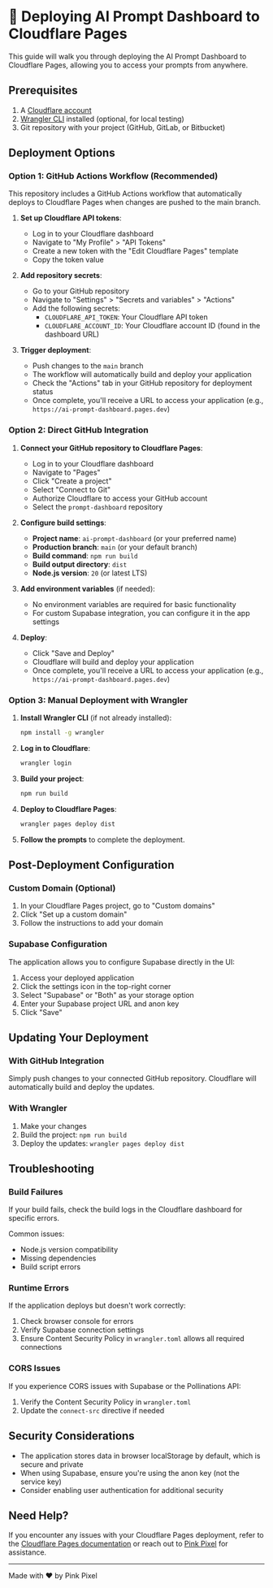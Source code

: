 # 🚀 Deploying AI Prompt Dashboard to Cloudflare Pages

This guide will walk you through deploying the AI Prompt Dashboard to Cloudflare Pages, allowing you to access your prompts from anywhere.

## Prerequisites

1. A [Cloudflare account](https://dash.cloudflare.com/sign-up)
2. [Wrangler CLI](https://developers.cloudflare.com/workers/wrangler/install-and-update/) installed (optional, for local testing)
3. Git repository with your project (GitHub, GitLab, or Bitbucket)

## Deployment Options

### Option 1: GitHub Actions Workflow (Recommended)

This repository includes a GitHub Actions workflow that automatically deploys to Cloudflare Pages when changes are pushed to the main branch.

1. **Set up Cloudflare API tokens**:
   - Log in to your Cloudflare dashboard
   - Navigate to "My Profile" > "API Tokens"
   - Create a new token with the "Edit Cloudflare Pages" template
   - Copy the token value

2. **Add repository secrets**:
   - Go to your GitHub repository
   - Navigate to "Settings" > "Secrets and variables" > "Actions"
   - Add the following secrets:
     - `CLOUDFLARE_API_TOKEN`: Your Cloudflare API token
     - `CLOUDFLARE_ACCOUNT_ID`: Your Cloudflare account ID (found in the dashboard URL)

3. **Trigger deployment**:
   - Push changes to the `main` branch
   - The workflow will automatically build and deploy your application
   - Check the "Actions" tab in your GitHub repository for deployment status
   - Once complete, you'll receive a URL to access your application (e.g., `https://ai-prompt-dashboard.pages.dev`)

### Option 2: Direct GitHub Integration

1. **Connect your GitHub repository to Cloudflare Pages**:
   - Log in to your Cloudflare dashboard
   - Navigate to "Pages"
   - Click "Create a project"
   - Select "Connect to Git"
   - Authorize Cloudflare to access your GitHub account
   - Select the `prompt-dashboard` repository

2. **Configure build settings**:
   - **Project name**: `ai-prompt-dashboard` (or your preferred name)
   - **Production branch**: `main` (or your default branch)
   - **Build command**: `npm run build`
   - **Build output directory**: `dist`
   - **Node.js version**: `20` (or latest LTS)

3. **Add environment variables** (if needed):
   - No environment variables are required for basic functionality
   - For custom Supabase integration, you can configure it in the app settings

4. **Deploy**:
   - Click "Save and Deploy"
   - Cloudflare will build and deploy your application
   - Once complete, you'll receive a URL to access your application (e.g., `https://ai-prompt-dashboard.pages.dev`)

### Option 3: Manual Deployment with Wrangler

1. **Install Wrangler CLI** (if not already installed):
   ```bash
   npm install -g wrangler
   ```

2. **Log in to Cloudflare**:
   ```bash
   wrangler login
   ```

3. **Build your project**:
   ```bash
   npm run build
   ```

4. **Deploy to Cloudflare Pages**:
   ```bash
   wrangler pages deploy dist
   ```

5. **Follow the prompts** to complete the deployment.

## Post-Deployment Configuration

### Custom Domain (Optional)

1. In your Cloudflare Pages project, go to "Custom domains"
2. Click "Set up a custom domain"
3. Follow the instructions to add your domain

### Supabase Configuration

The application allows you to configure Supabase directly in the UI:

1. Access your deployed application
2. Click the settings icon in the top-right corner
3. Select "Supabase" or "Both" as your storage option
4. Enter your Supabase project URL and anon key
5. Click "Save"

## Updating Your Deployment

### With GitHub Integration

Simply push changes to your connected GitHub repository. Cloudflare will automatically build and deploy the updates.

### With Wrangler

1. Make your changes
2. Build the project: `npm run build`
3. Deploy the updates: `wrangler pages deploy dist`

## Troubleshooting

### Build Failures

If your build fails, check the build logs in the Cloudflare dashboard for specific errors.

Common issues:
- Node.js version compatibility
- Missing dependencies
- Build script errors

### Runtime Errors

If the application deploys but doesn't work correctly:

1. Check browser console for errors
2. Verify Supabase connection settings
3. Ensure Content Security Policy in `wrangler.toml` allows all required connections

### CORS Issues

If you experience CORS issues with Supabase or the Pollinations API:

1. Verify the Content Security Policy in `wrangler.toml`
2. Update the `connect-src` directive if needed

## Security Considerations

- The application stores data in browser localStorage by default, which is secure and private
- When using Supabase, ensure you're using the anon key (not the service key)
- Consider enabling user authentication for additional security

## Need Help?

If you encounter any issues with your Cloudflare Pages deployment, refer to the [Cloudflare Pages documentation](https://developers.cloudflare.com/pages/) or reach out to [Pink Pixel](https://pinkpixel.dev) for assistance.

---

Made with ❤️ by Pink Pixel
